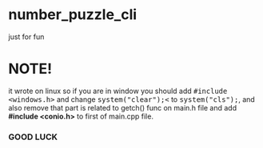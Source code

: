 # number_puzzle_cli
just for fun 

# NOTE!
it wrote on linux so if you are in window you should add <tt>#include <windows.h></tt> and change <tt>system("clear");<</tt> to <tt>system("cls");</tt>, and also remove that part is related to getch() func on main.h file and add <b>#include <conio.h></b> to first of main.cpp file.<br>
  <h3>GOOD LUCK</h3>
